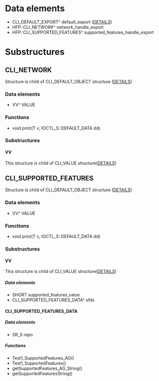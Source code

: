 # Data elements
* CLI_DEFAULT_EXPORT^ default_export ([DETAILS](default_export.md))
* HFP::CLI_NETWORK^ network_handle_export
* HFP::CLI_SUPPORTED_FEATURES^ supported_features_handle_export

# Substructures


## CLI_NETWORK
Structure is child of CLI_DEFAULT_OBJECT structure ([DETAILS](default_object.md))
### Data elements
* VV^ VALUE
### Functions
* void print(T v, IOCTL_S::DEFAULT_DATA dd)
### Substructures
#### VV
This structure is child of CLI_VALUE structure([DETAILS](VALUE_structure.md))




## CLI_SUPPORTED_FEATURES
Structure is child of CLI_DEFAULT_OBJECT structure ([DETAILS](default_object.md))
### Data elements
* VV^ VALUE

### Functions
* void print(T v, IOCTL_S::DEFAULT_DATA dd)
### Substructures
#### VV
This structure is child of CLI_VALUE structure([DETAILS](VALUE_structure.md))
##### Data elements
* SHORT supported_features_value
* CLI_SUPPORTED_FEATURES_DATA^ sfds

#### CLI_SUPPORTED_FEATURES_DATA
##### Data elements
* SR_S repo
##### Functions
* Test1_SupportedFeatures_AG()
* Test1_SupportedFeatures()
* getSupportedFeatures_AG_String()
* getSupportedFeaturesString()